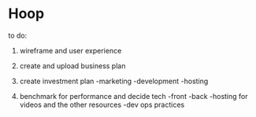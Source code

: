 # Hoop

to do:

1. wireframe and user experience
2. create and upload business plan
3. create investment plan
  -marketing
  -development
  -hosting
  
4. benchmark for performance and decide tech
  -front
  -back 
  -hosting for videos and the other resources
  -dev ops practices
